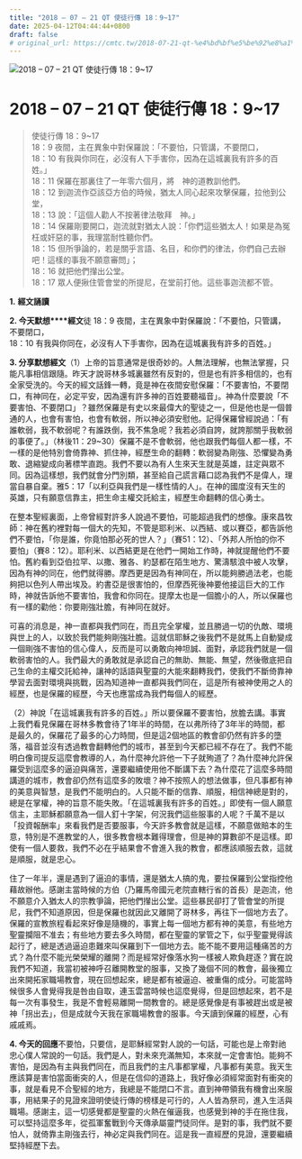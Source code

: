 ```yaml
---
title: "2018 – 07 – 21 QT 使徒行傳 18：9~17"
date: 2025-04-12T04:44:44+0800
draft: false
# original_url: https://cmtc.tw/2018-07-21-qt-%e4%bd%bf%e5%be%92%e8%a1%8c%e5%82%b3-18%ef%bc%9a917
---
```


![2018 – 07 – 21 QT 使徒行傳 18：9\~17](/images/qt.jpg   "2018 – 07 – 21 QT 使徒行傳 18：9\~17")

# 2018 – 07 – 21 QT 使徒行傳 18：9\~17

> 使徒行傳 18：9\~17  
> 18：9 夜間，主在異象中對保羅說：「不要怕，只管講，不要閉口，  
> 18：10 有我與你同在，必沒有人下手害你，因為在這城裏我有許多的百姓。」  
> 18：11 保羅在那裏住了一年零六個月，將　神的道教訓他們。  
> 18：12 到迦流作亞該亞方伯的時候，猶太人同心起來攻擊保羅，拉他到公堂，  
> 18：13 說：「這個人勸人不按著律法敬拜　神。」  
> 18：14 保羅剛要開口，迦流就對猶太人說：「你們這些猶太人！如果是為冤枉或奸惡的事，我理當耐性聽你們。  
> 18：15 但所爭論的，若是關乎言語、名目，和你們的律法，你們自己去辦吧！這樣的事我不願意審問」；  
> 18：16 就把他們攆出公堂。  
> 18：17 眾人便揪住管會堂的所提尼，在堂前打他。這些事迦流都不管。

**1.** **經文誦讀**

**2. 今天默想****經文**徒 18：9 夜間，主在異象中對保羅說：「不要怕，只管講，不要閉口，  
18：10 有我與你同在，必沒有人下手害你，因為在這城裏我有許多的百姓。」

**3. 分享默想經文**（1）上帝的旨意通常是很奇妙的。人無法理解，也無法掌握，只能凡事相信跟隨。昨天才說哥林多城裏雖然有反對的，但是也有許多相信的，也有全家受洗的。今天的經文話鋒一轉，竟是神在夜間安慰保羅：「不要害怕，不要閉口，有神同在，必定平安，因為還有許多神的百姓要聽福音」。神為什麼要說「不要害怕、不要閉口」？雖然保羅是有史以來最偉大的聖徒之一，但是他也是一個普通的人，也會有害怕，也會有軟弱，所以神必須安慰他。記得保羅曾經說過：「有誰軟弱，我不軟弱呢？有誰跌倒，我不焦急呢？我若必須自誇，就誇那關乎我軟弱的事便了。」（林後11：29\~30）保羅不是不會軟弱，他也跟我們每個人都一樣，不一樣的是他特別會倚靠神、抓住神，經歷生命的翻轉：軟弱變為剛強、恐懼變為勇敢、退縮變成向著標竿直跑。我們不要以為有人生來天生就是英雄，註定與眾不同。因為這樣想，我們就會分門別類，甚至給自己謊言藉口認為我們不是偉人，理當自暴自棄。雅5：17「以利亞與我們是一樣性情的人」。在神的國度沒有天生的英雄，只有願意信靠主，把生命主權交託給主，經歷生命翻轉的信心勇士。

在整本聖經裏面，上帝曾經對許多人說過不要怕，可能超過我們的想像。康來昌牧師：神在舊約裡對每一個大的先知，不管是耶利米、以西結、或以賽亞，都告訴他們不要怕，「你是誰，你竟怕那必死的世人？」（賽51：12）、「外邦人所怕的你不要怕」（賽8：12）。耶利米、以西結更是在他們一開始工作時，神就提醒他們不要怕。舊約看到亞伯拉罕、以撒、雅各、約瑟都在陌生地方、驚濤駭浪中被人攻擊，因為有神的同在，他們就得勝。摩西更是因為有神同在，所以能夠勝過法老，也能夠把以色列人帶出埃及。約書亞是很害怕的，但摩西死後神要他接這巨大的工作時，神就告訴他不要害怕，我會和你同在。提摩太也是一個膽小的人，所以保羅也有一樣的勸他：你要剛強壯膽，有神同在就好。

可喜的消息是，神一直都與我們同在，而且完全掌權，並且勝過一切的仇敵、環境與世上的人，以致於我們能夠剛強壯膽。這就信耶穌之後我們不是就馬上自動變成一個剛強不害怕的信心偉人，反而是可以勇敢向神坦誠、面對，承認我們就是一個軟弱害怕的人。我們最大的勇敢就是承認自己的無助、無能、無望，然後徹底把自己生命的主權交託給神，讓神的話語與聖靈的大能來翻轉我們，使我們不斷倚靠神學習去面對環境與挑戰，因為知道神一直都與我們同在，這是所有被神使用之人的經歷，也是保羅的經歷，今天也應當成為我們每個人的經歷。

（2）神說「在這城裏我有許多的百姓。」所以要保羅不要害怕，放膽去講。事實上我們看見保羅在哥林多教會待了1年半的時間，在以弗所待了3年半的時間，都是最久的，保羅花了最多的心力時間，但是這2個地區的教會卻仍然有許多的墮落，福音並沒有透過教會翻轉他們的城市，甚至到今天都已經不存在了。我們不能明白像司提反這麼會教導的人，為什麼神允許他一下子就殉道了？為什麼神允許保羅受到這麼多的逼迫與痛苦，還要繼續使用他不斷講下去？為什麼花了這麼多時間講道的城市，教會卻仍然有這麼多的敗壞？神不按照人的想法做事，但凡事都有神的美意與智慧，是我們不能明白的。人只能不斷的信靠、順服，相信神總是對的，總是在掌權，神的旨意不能失敗。「在這城裏我有許多的百姓。」即使有一個人願意信主，主耶穌都願意為一個人釘十字架，何況我們這些服事的人呢？千萬不是以「投資報酬率」來看我們是否要服事，今天許多教會就是這樣，不願意做賠本的生意，特別是不進教堂的人，很多教會根本難得理會，但是神的算數卻不是這樣。即使有一個人要救，我們不必在乎結果會不會進入我的教會，都應該順服去救，這就是順服，就是忠心。

住了一年半，還是遇到了逼迫的事情，還是猶太人搞的鬼，要拉保羅到公堂指控他藉故辦他。感謝主當時候的方伯（乃羅馬帝國元老院直轄行省的首長）是迦流，他不願意介入猶太人的宗教爭論，把他們攆出公堂。這些暴民卻打了管會堂的所提尼，我們不知道原因，但是保羅也就因此又離開了哥林多，再往下一個地方去了。保羅的宣教旅程看起來好像是隨機的，事實上每一個地方都有神的美意，有些地方聖靈攔阻不准去；有些地方要去多久時間，都在聖靈的掌管之下，似乎聖靈覺得該起行了，總是透過逼迫患難來叫保羅到下一個地方去。能不能不要用這種痛苦的方式？為什麼不能光榮榮耀的離開？而是經常好像落水狗一樣被人欺負趕逐？實在說我們不知道，我當初被神呼召離開教堂的服事，又換了幾個不同的教會，最後獨立出來開拓家職場教會，現在回想起來，總是都有被逼迫、被重傷的成分。可能當時候很多人會覺得我是咎由自取，連玉雲當時候也這麼覺得，但是回想起來，若不是每一次有事發生，我是不會輕易離開一間教會的。總是感覺像是有事被趕出或是被神「拐出去」，但是成就今天我在家職場教會的服事。今天讀到保羅的經歷，心有戚戚焉。

**4. 今天的回應**不要怕，只要信，是耶穌經常對人說的一句話，可能也是上帝對祂忠心僕人常說的一句話。我們是人，對未來充滿無知，本來就一定會害怕。能夠不害怕，是因為有主與我們同在，而且我們的主凡事都掌權，凡事都有美意。我天生應該算是害怕當面衝突的人，但是在信仰的道路上，我好像必須經常面對有衝突的事，就是看見不合聖經的地方，我總是不能閉口不言。直到神帶領我有機會出來服事，用結果子的見證來證明使徒行傳的榜樣是可行的，人人皆為祭司，進入生活與職場。感謝主，這一切感覺都是聖靈的火熱在催逼我，也感覺到神的手在拖住我，可以堅持這麼多年，從孤軍奮戰到今天傳承屬靈門徒同伴。是對的事，我們就不要怕人，就倚靠主剛強去行，神必定與我們同在。這是我一直經歷的見證，還要繼續堅持經歷下去。